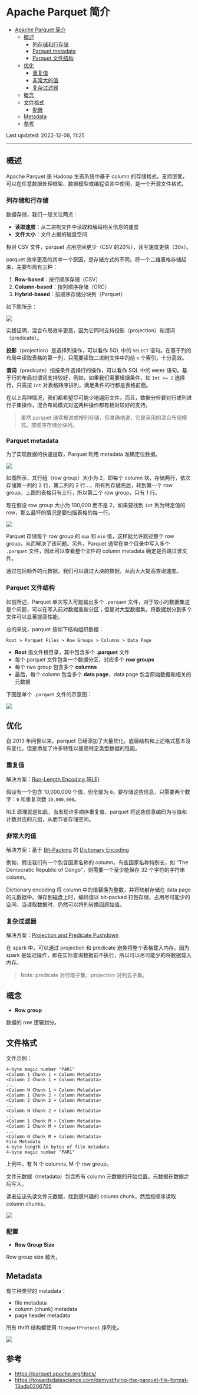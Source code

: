 # Apache Parquet 简介

- [Apache Parquet 简介](#apache-parquet-简介)
  - [概述](#概述)
    - [列存储和行存储](#列存储和行存储)
    - [Parquet metadata](#parquet-metadata)
    - [Parquet 文件结构](#parquet-文件结构)
  - [优化](#优化)
    - [重复值](#重复值)
    - [非常大的值](#非常大的值)
    - [复杂过滤器](#复杂过滤器)
  - [概念](#概念)
  - [文件格式](#文件格式)
    - [配置](#配置)
  - [Metadata](#metadata)
  - [参考](#参考)

Last updated: 2022-12-08, 11:25
****

## 概述

Apache Parquet 是 Hadoop 生态系统中基于 column 的存储格式，支持嵌套，可以在任意数据处理框架、数据模型或编程语言中使用，是一个开源文件格式。

### 列存储和行存储

数据存储，我们一般关注两点：

- **读取速度**：从二进制文件中读取和解码相关信息的速度
- **文件大小**：文件占据的磁盘空间

相对 CSV 文件，parquet 占用空间更少（CSV 的20%），读写速度更快（30x）。

parquet 效率更高的其中一个原因，是存储方式的不同。将一个二维表格存储起来，主要布局有三种：

1. **Row-based**：按行顺序存储（CSV）
2. **Column-based**：按列顺序存储（ORC）
3. **Hybrid-based**：按顺序存储分块列（Parquet）

如下图所示：

![](images/2022-12-08-09-55-22.png)

实践证明，混合布局效率更高，因为它同时支持投影（projection）和谓词（predicate）。

**投影**（projection）是选择列操作，可以看作 SQL 中的 `SELECT` 语句。在基于列的布局中读取表格的第一列，只需要读取二进制文件中的前 `n` 个索引，十分高效。

**谓词**（predicate）指按条件选择行的操作，可以看作 SQL 中的 `WHERE` 语句。基于行的布局对谓词支持较好，例如，如果我们需要根据条件，如 `Int >= 2` 选择行，只需按 `Int` 对表格降序排列，满足条件的行都是表格前面。

在以上两种情况，我们都希望尽可能少地遍历文件。而且，数据分析要对行或列进行子集操作，混合布局模式对这两种操作都有相对较好的支持。

> 虽然 parquet 通常被说成按列存储，但准确地说，它是采用的混合布局模式，按顺序存储分块列。

### Parquet metadata

为了实现数据的快速提取，Parquet 利用 metadata 准确定位数据。

![](images/2022-12-08-10-13-27.png)

如图所示，其行组（row group）大小为 2，即每个 column 块，存储两行，依次存储第一列的 2 行，第二列的 2 行...，所有列存储完后，转到第一个 row group。上图的表格只有三行，所以第二个 row group，只有 1 行。

现在假设 row group 大小为 100,000 而不是 2，如果要找到 `Int` 列为特定值的 row，那么最坏的情况是要扫描表格的每一行。

![](images/2022-12-08-10-26-10.png)

Parquet 存储每个 row group 的 `max` 和 `min` 值，这样就允许跳过整个 row group，从而解决了该问题。另外，Parquet 通常在单个目录中写入多个 `.parquet` 文件，因此可以查看整个文件的 column metadata 确定是否跳过该文件。

通过包括额外的元数据，我们可以跳过大块的数据，从而大大提高查询速度。

### Parquet 文件结构

如前所述，Parquet 单次写入可能输出多个 `.parquet` 文件，对于较小的数据集这是个问题，可以在写入前对数据重新分区；但是对大型数据集，将数据划分到多个文件可以显著提高性能。

总的来说，parquet 按如下结构组织数据：

`Root > Parquet Files > Row Groups > Columns > Data Page`

- **Root** 指文件根目录，其中包含多个 **.parquet** 文件
- 每个 parquet 文件包含一个数据分区，对应多个 **row groups**
- 每个 rwo group 包含多个 **columns**
- 最后，每个 column 包含多个 **data page**，data page 包含原始数据和相关的元数据

下图是单个 `.parquet` 文件的示意图：

![](images/2022-12-08-10-46-28.png)

## 优化

自 2013 年问世以来，parquet 已经添加了大量优化。底层结构和上述格式基本没有变化，但是添加了许多特性以提高特定类型数据的性能。

### 重复值

解决方案：[Run-Length Encoding (RLE)](https://en.wikipedia.org/wiki/Run-length_encoding)

假设有一个包含 10,000,000 个值，但全部为 `0`。要存储这些信息，只需要两个数字：`0` 和重复次数 `10,000,000`。

RLE 原理就是如此，当发现许多顺序重复值，parquet 将这些信息编码为与值和计数对应的元组，从而节省存储空间。

### 非常大的值

解决方案：基于 [Bit-Packing](https://parquet.apache.org/docs/file-format/data-pages/encodings/#a-namerlearun-length-encoding--bit-packing-hybrid-rle--3) 的 [Dictionary Encoding](https://stackoverflow.com/questions/64600548/when-should-i-use-dictionary-encoding-in-parquet)

例如，假设我们有一个包含国家名称的 column，有些国家名称特别长，如 “The Democratic Republic of Congo”，则需要一个至少能保存 32 个字符的字符串 column。

Dictionary encoding 将 column 中的值替换为整数，并将映射存储在 data page 的元数据中。保存到磁盘上时，编码值以 bit-packed 打包存储，占用尽可能少的空间，当读取数据时，仍然可以将列转换回原始值。

### 复杂过滤器

解决方案：[Projection and Predicate Pushdown](https://stackoverflow.com/questions/58235076/what-is-the-difference-between-predicate-pushdown-and-projection-pushdown/58235274#58235274)

在 spark 中，可以通过 projection 和 predicate 避免将整个表格载入内存。因为 spark 是延迟操作，即在实际查询数据前不执行，所以可以尽可能少的将数据载入内存。

> Note: predicate 对行取子集，projection 对列去子集。

## 概念

- **Row group**

数据的 row 逻辑划分。

## 文件格式

文件示例：

```parquet
4-byte magic number "PAR1"
<Column 1 Chunk 1 + Column Metadata>
<Column 2 Chunk 1 + Column Metadata>
...
<Column N Chunk 1 + Column Metadata>
<Column 1 Chunk 2 + Column Metadata>
<Column 2 Chunk 2 + Column Metadata>
...
<Column N Chunk 2 + Column Metadata>
...
<Column 1 Chunk M + Column Metadata>
<Column 2 Chunk M + Column Metadata>
...
<Column N Chunk M + Column Metadata>
File Metadata
4-byte length in bytes of file metadata
4-byte magic number "PAR1"
```

上例中，有 N 个 columns, M 个 row group。

文件元数据（metadata）包含所有 column 元数据的开始位置。元数据在数据之后写入。

读者应该先读文件元数据，找到感兴趣的 column chunk，然后按顺序读取 column chunks。

![](images/2022-12-07-14-36-59.png)



### 配置

- **Row Group Size**

Row group size 越大，

## Metadata

有三种类型的 metadata：

- file metadata
- column (chunk) metadata
- page header metadata

所有 thrift 结构都使用 `TCompactProtocol` 序列化。

![](images/2022-12-07-14-44-00.png)

## 参考

- https://parquet.apache.org/docs/
- https://towardsdatascience.com/demystifying-the-parquet-file-format-13adb0206705
